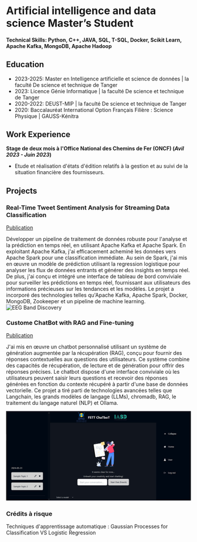 # Artificial intelligence and data science Master’s Student

#### Technical Skills: Python, C++, JAVA, SQL, T-SQL, Docker, Scikit Learn, Apache Kafka, MongoDB, Apache Hadoop

## Education
- 2023-2025: Master en Intelligence artificielle et science de données | la faculté De science et technique de Tanger
- 2023: Licence Génie Informatique | la faculté De science et technique de Tanger
- 2020-2022: DEUST-MIP | la faculté De science et technique de Tanger			        		
- 2020: Baccalauréat International Option Français Filière : Science Physique | GAUSS-Kénitra

## Work Experience
**Stage de deux mois à l'Office National des Chemins de Fer (ONCF) (_Avil 2023 - Juin 2023_)**
- Etude et réalisation d'états d'édition relatifs à la gestion et au suivi de la situation financière des fournisseurs.

## Projects
### Real-Time Tweet Sentiment Analysis for Streaming Data Classification
[Publication](https://github.com/novoSoftEng/Real-Time-sentiment-Prediction)

Développer un pipeline de traitement de données robuste pour l'analyse et la prédiction en temps réel, en utilisant Apache Kafka et Apache Spark. En exploitant Apache Kafka, j'ai efficacement acheminé les données vers Apache Spark pour une classification immédiate. Au sein de Spark, j'ai mis en œuvre un modèle de prédiction utilisant la regression logistique  pour analyser les flux de données entrants et générer des insights en temps réel. De plus, j'ai conçu et intégré une interface de tableau de bord conviviale pour surveiller les prédictions en temps réel, fournissant aux utilisateurs des informations précieuses sur les tendances et les modèles. Le projet a incorporé des technologies telles qu'Apache Kafka, Apache Spark, Docker, MongoDB, Zookeeper et un pipeline de machine learning.
![EEG Band Discovery](/assets/img/1.png)

### Custome ChatBot with RAG and Fine-tuning
[Publication](https://github.com/Loubnaelghazi/Projet_llm_vf)

J'ai mis en œuvre un chatbot personnalisé utilisant un système de génération augmentée par la récupération (RAG), conçu pour fournir des réponses contextuelles aux questions des utilisateurs. Ce système combine des capacités de récupération, de lecture et de génération pour offrir des réponses précises. Le chatbot dispose d'une interface conviviale où les utilisateurs peuvent saisir leurs questions et recevoir des réponses générées en fonction du contexte récupéré à partir d'une base de données vectorielle. Ce projet a tiré parti de technologies avancées telles que Langchain, les grands modèles de langage (LLMs), chromadb, RAG, le traitement du langage naturel (NLP) et Ollama.

![Bike Study](/assets/img/llm.jpg)

### Crédits à risque 

Techniques d'apprentissage automatique : Gaussian Processes for Classification VS Logistic  Regression


